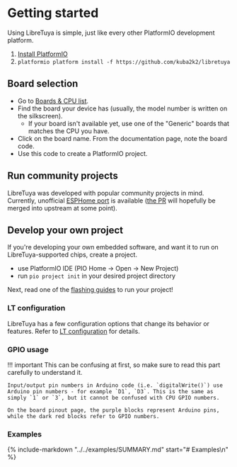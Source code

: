 # Getting started

Using LibreTuya is simple, just like every other PlatformIO development platform.

1. [Install PlatformIO](https://platformio.org/platformio-ide)
2. `platformio platform install -f https://github.com/kuba2k2/libretuya`

## Board selection

- Go to [Boards & CPU list](../status/supported.md).
- Find the board your device has (usually, the model number is written on the silkscreen).
	- If your board isn't available yet, use one of the "Generic" boards that matches the CPU you have.
- Click on the board name. From the documentation page, note the board code.
- Use this code to create a PlatformIO project.

## Run community projects

LibreTuya was developed with popular community projects in mind. Currently, unofficial [ESPHome port](../projects/esphome.md) is available ([the PR](https://github.com/esphome/esphome/pull/3509) will hopefully be merged into upstream at some point).

## Develop your own project

If you're developing your own embedded software, and want it to run on LibreTuya-supported chips, create a project.

- use PlatformIO IDE (PIO Home -> Open -> New Project)
- run `pio project init` in your desired project directory

Next, read one of the [flashing guides](../flashing/SUMMARY.md) to run your project!

### LT configuration

LibreTuya has a few configuration options that change its behavior or features. Refer to [LT configuration](../reference/config.md) for details.

### GPIO usage

!!! important
	This can be confusing at first, so make sure to read this part carefully to understand it.

	Input/output pin numbers in Arduino code (i.e. `digitalWrite()`) use Arduino pin numbers - for example `D1`, `D3`. This is the same as simply `1` or `3`, but it cannot be confused with CPU GPIO numbers.

	On the board pinout page, the purple blocks represent Arduino pins, while the dark red blocks refer to GPIO numbers.

### Examples

{%
	include-markdown "../../examples/SUMMARY.md"
   start="# Examples\n"
%}
